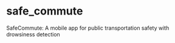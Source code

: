 # safe_commute
SafeCommute: A mobile app for public transportation safety with drowsiness detection
